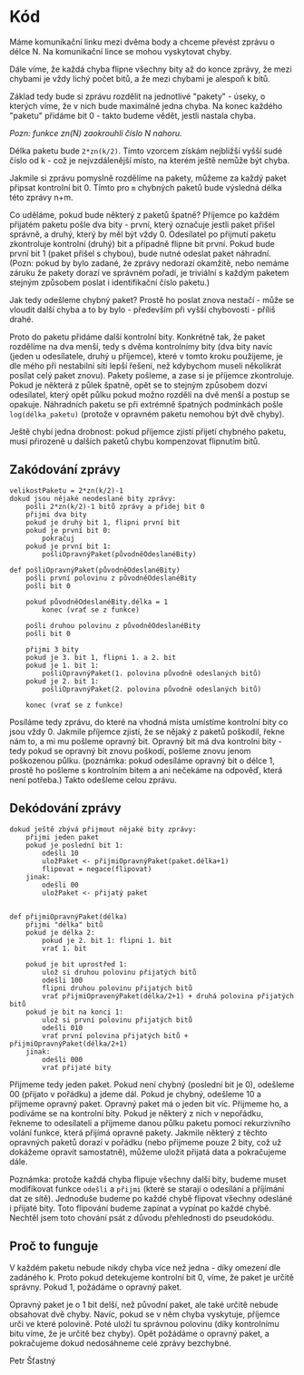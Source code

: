 # Kód

Máme komunikační linku mezi dvěma body a chceme převést zprávu o délce N. Na komunikační lince se mohou vyskytovat chyby.

Dále víme, že každá chyba flipne všechny bity až do konce zprávy, že mezi chybami je vždy lichý počet bitů, a že mezi chybami je alespoň k bitů.

Základ tedy bude si zprávu rozdělit na jednotlivé "pakety" - úseky, o kterých víme, že v nich bude maximálně jedna chyba. Na konec každého "paketu" přidáme bit 0 - takto budeme vědět, jestli nastala chyba. 

*Pozn: funkce zn(N) zaokrouhlí číslo N nahoru.*

Délka paketu bude `2*zn(k/2)`. Tímto vzorcem získám nejbližší vyšší sudé číslo od k - což je nejvzdálenější místo, na kterém ještě nemůže být chyba.

Jakmile si zprávu pomyslně rozdělíme na pakety, můžeme za každý paket připsat kontrolní bit 0. Tímto pro `m` chybných paketů bude výsledná délka této zprávy n+m.

Co uděláme, pokud bude některý z paketů špatně? Příjemce po každém přijatém paketu pošle dva bity - první, který označuje jestli paket přišel správně, a druhý, který by měl být vždy 0. Odesílatel po přijmutí paketu zkontroluje kontrolní (druhý) bit a případně flipne bit první. Pokud bude první bit 1 (paket přišel s chybou), bude nutné odeslat paket náhradní. (Pozn: pokud by bylo zadané, že zprávy nedorazí okamžitě, nebo nemáme záruku že pakety dorazí ve správném pořadí, je triviální s každým paketem stejným způsobem poslat i identifikační číslo paketu.)

Jak tedy odešleme chybný paket? Prostě ho poslat znova nestačí - může se vloudit další chyba a to by bylo - především při vyšší chybovosti - příliš drahé.

Proto do paketu přidáme další kontrolní bity. Konkrétně tak, že paket rozdělíme na dva menší, tedy s dvěma kontrolnímy bity (dva bity navíc (jeden u odesílatele, druhý u příjemce), které v tomto kroku použijeme, je dle mého při nestabilní síti lepší řešení, než kdybychom museli několikrát posílat celý paket znovu). Pakety pošleme, a zase si je příjemce zkontroluje. Pokud je některá z půlek špatně, opět se to stejným způsobem dozví odesílatel, který opět půlku pokud možno rozdělí na dvě menší a postup se opakuje. Náhradních paketu se při extrémně špatných podmínkách pošle `log(délka_paketu)` (protože v opravném paketu nemohou být dvě chyby).

Ještě chybí jedna drobnost: pokud příjemce zjistí přijetí chybného paketu, musí přirozeně u dalších paketů chybu kompenzovat flipnutím bitů.

## Zakódování zprávy

```
velikostPaketu = 2*zn(k/2)-1
dokud jsou nějaké neodeslané bity zprávy:
    pošli 2*zn(k/2)-1 bitů zprávy a přidej bit 0
    přijmi dva bity
    pokud je druhý bit 1, flipni první bit
    pokud je první bit 0:
        pokračuj
    pokud je první bit 1:
        pošliOpravnýPaket(původněOdeslanéBity)

def pošliOpravnýPaket(původněOdeslanéBity)
    pošli první polovinu z původněOdeslanéBity
    pošli bit 0

    pokud původněOdeslanéBity.délka = 1
        konec (vrať se z funkce)
        
    pošli druhou polovinu z původněOdeslanéBity
    pošli bit 0
   
    přijmi 3 bity
    pokud je 3. bit 1, flipni 1. a 2. bit
    pokud je 1. bit 1:
        pošliOpravnýPaket(1. polovina původně odeslaných bitů)
    pokud je 2. bit 1:
        pošliOpravnýPaket(2. polovina původně odeslaných bitů)
    
    konec (vrať se z funkce)
```

Posíláme tedy zprávu, do které na vhodná místa umístíme kontrolní bity co jsou vždy 0. Jakmile příjemce zjistí, že se nějaký z paketů poškodil, řekne nám to, a mi mu pošleme opravný bit. Opravný bit má dva kontrolní bity - tedy pokud se opravný bit znovu poškodí, pošleme znovu jenom poškozenou půlku. (poznámka: pokud odesíláme opravný bit o délce 1, prostě ho pošleme s kontrolním bitem a ani nečekáme na odpověď, která není potřeba.) Takto odešleme celou zprávu.

## Dekódování zprávy

```
dokud ještě zbývá přijmout nějaké bity zprávy:
    přijmi jeden paket
    pokud je poslední bit 1:
        odešli 10
        uložPaket <- přijmiOpravnýPaket(paket.délka+1)
        flipovat = negace(flipovat)
    jinak:
        odešli 00
        uložPaket <- přijatý paket


def přijmiOpravnýPaket(délka)
    přijmi "délka" bitů
    pokud je délka 2:
        pokud je 2. bit 1: flipni 1. bit
        vrať 1. bit

    pokud je bit uprostřed 1:
        ulož si druhou polovinu přijatých bitů
        odešli 100
        flipni druhou polovinu přijatých bitů
        vrať přijmiOpravenýPaket(délka/2+1) + druhá polovina přijatých bitů
    pokud je bit na konci 1:
        ulož si první polovinu přijatých bitů
        odešli 010
        vrať první polovina přijatých bitů + přijmiOpravnýPaket(délka/2+1)
    jinak:
        odešli 000
        vrať přijaté bity
```

Přijmeme tedy jeden paket. Pokud není chybný (poslední bit je 0), odešleme 00 (přijato v pořádku) a jdeme dál. Pokud je chybný, odešleme 10 a přijmeme opravný paket. Opravný paket má o jeden bit víc. Přijmeme ho, a podíváme se na kontrolní bity. Pokud je některý z nich v nepořádku, řekneme to odesílateli a přijmeme danou půlku paketu pomocí rekurzivního volání funkce, která přijímá opravné pakety. Jakmile některý z těchto opravných paketů dorazí v pořádku (nebo přijmeme pouze 2 bity, což už dokážeme opravit samostatně), můžeme uložit přijatá data a pokračujeme dále.

Poznámka: protože každá chyba flipuje všechny další bity, budeme muset modifikovat funkce `odešli` a `přijmi` (které se starají o odesílání a příjímání dat ze sítě). Jednoduše budeme po každé chybě flipovat všechny odesláné i přijaté bity. Toto flipování budeme zapínat a vypínat po každé chybě. Nechtěl jsem toto chování psát z důvodu přehlednosti do pseudokódu.

## Proč to funguje

V každém paketu nebude nikdy chyba více než jedna - díky omezení dle zadáného k. Proto pokud detekujeme kontrolní bit 0, víme, že paket je určitě správny. Pokud 1, požádáme o opravný paket.

Opravný paket je o 1 bit delší, než původní paket, ale také určitě nebude obsahovat dvě chyby. Navíc, pokud se v něm chyba vyskytuje, příjemce urči ve které polovině. Poté uloží tu správnou polovinu (díky kontrolnímu bitu víme, že je určitě bez chyby). Opět požádáme o opravný paket, a pokračujeme dokud nedosáhneme celé zprávy bezchybné.

Petr Šťastný
